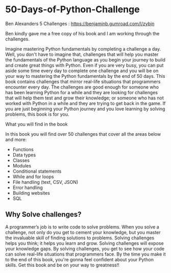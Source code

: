 # 50-Days-of-Python-Challenge
Ben Alexanders 5 Challenges : https://benjaminb.gumroad.com/l/zybjn

Ben kindly gave me a free copy of his book and I am working through the challenges.

Imagine mastering Python fundamentals by completing a challenge a day. Well, you don't have to imagine that, challenges that will help you master the fundamentals of the Python language as you begin your journey to build and create great things with Python. Even if you are very busy, you can put aside some time every day to complete one challenge and you will be on your way to mastering the Python fundamentals by the end of 50 days. This book contains challenges that mirror real-life situations that programmers encounter every day. The challenges are good enough for someone who has been learning Python for a while and they are looking for challenges that will help them test and grow their knowledge; or someone who has not worked with Python in a while and they are trying to get back in the game. If you are just beginning your Python journey and you love learning by solving problems, this book is for you.

What you will find in the book

In this book you will find over 50 challenges that cover all the areas below and more:

- Functions
- Data types
- Classes
- Modules
- Conditional statements
- While and for loops
- File handling (text, CSV, JSON)
- Error handling
- Building websites
- SQL

## Why Solve challenges?

A programmer’s job is to write code to solve problems. When you solve a challenge, not only do you get to cement your knowledge, but you master the invaluable skill of finding solutions to problems. Solving challenges helps you think; it helps you learn and grow. Solving challenges will expose your knowledge gaps. By solving challenges, you get to see how your code can solve real-life situations that programmers face. By the time you make it to the end of this book, you're gonna feel confident about your Python skills. Get this book and be on your way to greatness!!
